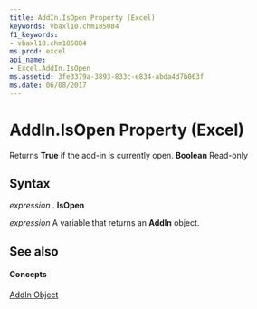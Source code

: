 ```yaml
---
title: AddIn.IsOpen Property (Excel)
keywords: vbaxl10.chm185084
f1_keywords:
- vbaxl10.chm185084
ms.prod: excel
api_name:
- Excel.AddIn.IsOpen
ms.assetid: 3fe3379a-3893-833c-e834-abda4d7b063f
ms.date: 06/08/2017
---
```



# AddIn.IsOpen Property (Excel)

Returns  **True** if the add-in is currently open. **Boolean** Read-only


## Syntax

 _expression_ . **IsOpen**

 _expression_ A variable that returns an **AddIn** object.


## See also


#### Concepts


[AddIn Object](Excel.AddIn.md)

